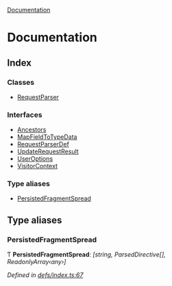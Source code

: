 [Documentation](README.md)

# Documentation

## Index

### Classes

* [RequestParser](classes/requestparser.md)

### Interfaces

* [Ancestors](interfaces/ancestors.md)
* [MapFieldToTypeData](interfaces/mapfieldtotypedata.md)
* [RequestParserDef](interfaces/requestparserdef.md)
* [UpdateRequestResult](interfaces/updaterequestresult.md)
* [UserOptions](interfaces/useroptions.md)
* [VisitorContext](interfaces/visitorcontext.md)

### Type aliases

* [PersistedFragmentSpread](README.md#persistedfragmentspread)

## Type aliases

###  PersistedFragmentSpread

Ƭ **PersistedFragmentSpread**: *[string, ParsedDirective[], ReadonlyArray‹any›]*

*Defined in [defs/index.ts:67](https://github.com/badbatch/graphql-box/blob/72586b55/packages/request-parser/src/defs/index.ts#L67)*
